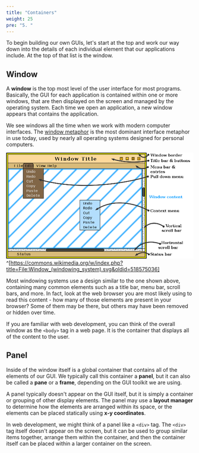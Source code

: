 ```yaml
---
title: "Containers"
weight: 25
pre: "5. "
---
```

To begin building our own GUIs, let's start at the top and work our way down into the details of each individual element that our applications include. At the top of that list is the window.

## Window

A **window** is the top most level of the user interface for most programs. Basically, the GUI for each application is contained within one or more windows, that are then displayed on the screen and managed by the operating system. Each time we open an application, a new window appears that contains the application.

We see windows all the time when we work with modern computer interfaces. The [window metaphor](https://en.wikipedia.org/wiki/Windowing_system) is the most dominant interface metaphor in use today, used by nearly all operating systems designed for personal computers. 

![Window Metaphor](../../images/9/window.png)^[https://commons.wikimedia.org/w/index.php?title=File:Window_(windowing_system).svg&oldid=518575036]

Most windowing systems use a design similar to the one shown above, containing many common elements such as a title bar, menu bar, scroll bars, and more. In fact, look at the web browser you are most likely using to read this content - how many of those elements are present in your browser? Some of them may be there, but others may have been removed or hidden over time. 

If you are familiar with web development, you can think of the overall window as the `<body>` tag in a web page. It is the container that displays all of the content to the user. 

## Panel

Inside of the window itself is a global container that contains all of the elements of our GUI. We typically call this container a **panel**, but it can also be called a **pane** or a **frame**, depending on the GUI toolkit we are using. 

A panel typically doesn't appear on the GUI itself, but it is simply a container or grouping of other display elements. The panel may use a **layout manager** to determine how the elements are arranged within its space, or the elements can be placed statically using **x-y coordinates**. 

In web development, we might think of a panel like a `<div>` tag. The `<div>` tag itself doesn't appear on the screen, but it can be used to group similar items together, arrange them within the container, and then the container itself can be placed within a larger container on the screen.

